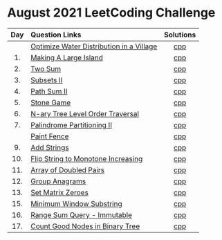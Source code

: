 # August 2021 LeetCoding Challenge

| Day | Question Links                                                                                                                                                  |                            Solutions                            |
| :-: | :-------------------------------------------------------------------------------------------------------------------------------------------------------------- | :-------------------------------------------------------------: |
|     | [Optimize Water Distribution in a Village](https://leetcode.com/explore/challenge/card/august-leetcoding-challenge-2021/613/week-1-august-1st-august-7th/3834/) | [cpp](./Optimize%20Water%20Distribution%20in%20a%20Village.cpp) |
| 1.  | [Making A Large Island](https://leetcode.com/explore/challenge/card/august-leetcoding-challenge-2021/613/week-1-august-1st-august-7th/3835/)                    |         [cpp](./01.%20Making%20A%20Large%20Island.cpp)          |
| 2.  | [Two Sum](https://leetcode.com/explore/challenge/card/august-leetcoding-challenge-2021/613/week-1-august-1st-august-7th/3836/)                                  |                  [cpp](./02.%20Two%20Sum.cpp)                   |
| 3.  | [Subsets II](https://leetcode.com/explore/challenge/card/august-leetcoding-challenge-2021/613/week-1-august-1st-august-7th/3837/)                               |                 [cpp](./03.%20Subsets%20II.cpp)                 |
| 4.  | [Path Sum II](https://leetcode.com/explore/challenge/card/august-leetcoding-challenge-2021/613/week-1-august-1st-august-7th/3838/)                              |               [cpp](./04.%20Path%20Sum%20II.cpp)                |
| 5.  | [Stone Game](https://leetcode.com/explore/challenge/card/august-leetcoding-challenge-2021/613/week-1-august-1st-august-7th/3870/)                               |                 [cpp](./05.%20Stone%20Game.cpp)                 |
| 6.  | [N-ary Tree Level Order Traversal](https://leetcode.com/explore/challenge/card/august-leetcoding-challenge-2021/613/week-1-august-1st-august-7th/3871/)         |   [cpp](./06.%20N-ary%20Tree%20Level%20Order%20Traversal.cpp)   |
| 7.  | [Palindrome Partitioning II](https://leetcode.com/explore/challenge/card/august-leetcoding-challenge-2021/613/week-1-august-1st-august-7th/3872/)               |        [cpp](./07.%20Palindrome%20Partitioning%20II.cpp)        |
|     | [Paint Fence](https://leetcode.com/explore/challenge/card/august-leetcoding-challenge-2021/614/week-2-august-8th-august-14th/3873/)                             |                   [cpp](./Paint%20Fence.cpp)                    |
| 9.  | [Add Strings](https://leetcode.com/explore/challenge/card/august-leetcoding-challenge-2021/614/week-2-august-8th-august-14th/3875/)                             |                [cpp](./09.%20Add%20Strings.cpp)                 |
| 10. | [Flip String to Monotone Increasing](https://leetcode.com/explore/challenge/card/august-leetcoding-challenge-2021/614/week-2-august-8th-august-14th/3876/)      |  [cpp](./10.%20Flip%20String%20to%20Monotone%20Increasing.cpp)  |
| 11. | [Array of Doubled Pairs](https://leetcode.com/explore/challenge/card/august-leetcoding-challenge-2021/614/week-2-august-8th-august-14th/3877/)                  |         [cpp](./11.%20Array%20of%20Doubled%20Pairs.cpp)         |
| 12. | [Group Anagrams](https://leetcode.com/explore/challenge/card/august-leetcoding-challenge-2021/614/week-2-august-8th-august-14th/3887/)                          |               [cpp](./12.%20Group%20Anagrams.cpp)               |
| 13. | [Set Matrix Zeroes](https://leetcode.com/explore/challenge/card/august-leetcoding-challenge-2021/614/week-2-august-8th-august-14th/3888/)                       |            [cpp](./13.%20Set%20Matrix%20Zeroes.cpp)             |
| 15. | [Minimum Window Substring](https://leetcode.com/explore/challenge/card/august-leetcoding-challenge-2021/615/week-3-august-15th-august-21st/3891/)               |         [cpp](./15.%20Minimum%20Window%20Substring.cpp)         |
| 16. | [Range Sum Query - Immutable](https://leetcode.com/explore/challenge/card/august-leetcoding-challenge-2021/615/week-3-august-15th-august-21st/3892/)            |     [cpp](./16.%20Range%20Sum%20Query%20-%20Immutable.cpp)      |
| 17. | [Count Good Nodes in Binary Tree](https://leetcode.com/explore/challenge/card/august-leetcoding-challenge-2021/615/week-3-august-15th-august-21st/3899/)        |  [cpp](./17.%20Count%20Good%20Nodes%20in%20Binary%20Tree.cpp)   |
